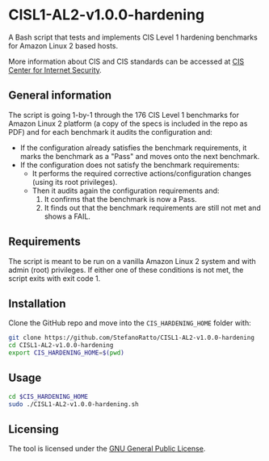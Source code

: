 # CISL1-AL2-v1.0.0-hardening

A Bash script that tests and implements CIS Level 1 hardening benchmarks for Amazon Linux 2 based hosts.

More information about CIS and CIS standards can be accessed at [CIS Center for Internet Security](https://www.cisecurity.org/).

## General information

The script is going 1-by-1 through the 176 CIS Level 1 benchmarks for Amazon Linux 2 platform (a copy of the specs is included in the repo as PDF) and for each benchmark it audits the configuration and:
* If the configuration already satisfies the benchmark requirements, it marks the benchmark as a "Pass" and moves onto the next benchmark.
* If the configuration does not satisfy the benchmark requirements:
  - It performs the required corrective actions/configuration changes (using its root privileges).
  - Then it audits again the configuration requirements and:
    1. It confirms that the benchmark is now a Pass.
    2. It finds out that the benchmark requirements are still not met and shows a FAIL.

## Requirements

The script is meant to be run on a vanilla Amazon Linux 2 system and with admin (root) privileges. If either one of these conditions is not met, the script exits with exit code 1.

## Installation

Clone the GitHub repo and move into the `CIS_HARDENING_HOME` folder with:

```Bash
git clone https://github.com/StefanoRatto/CISL1-AL2-v1.0.0-hardening
cd CISL1-AL2-v1.0.0-hardening
export CIS_HARDENING_HOME=$(pwd)
```

## Usage

```Bash
cd $CIS_HARDENING_HOME
sudo ./CISL1-AL2-v1.0.0-hardening.sh
```

## Licensing

The tool is licensed under the [GNU General Public License](https://www.gnu.org/licenses/gpl-3.0.en.html).
